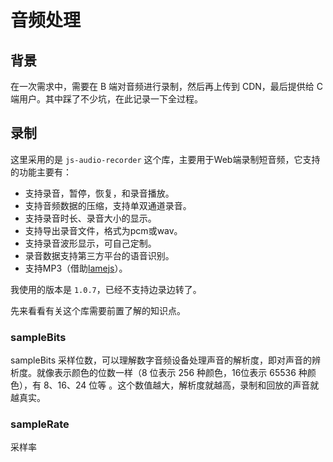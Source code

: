 # 音频处理

## 背景

在一次需求中，需要在 B 端对音频进行录制，然后再上传到 CDN，最后提供给 C 端用户。其中踩了不少坑，在此记录一下全过程。

## 录制

这里采用的是 `js-audio-recorder` 这个库，主要用于Web端录制短音频，它支持的功能主要有：

+ 支持录音，暂停，恢复，和录音播放。
+ 支持音频数据的压缩，支持单双通道录音。
+ 支持录音时长、录音大小的显示。
+ 支持导出录音文件，格式为pcm或wav。
+ 支持录音波形显示，可自己定制。
+ 录音数据支持第三方平台的语音识别。
+ 支持MP3（借助[lamejs](https://github.com/zhuker/lamejs)）。

我使用的版本是 `1.0.7`，已经不支持边录边转了。

先来看看有关这个库需要前置了解的知识点。

### sampleBits

sampleBits 采样位数，可以理解数字音频设备处理声音的解析度，即对声音的辨析度。就像表示颜色的位数一样（8 位表示 256 种颜色，16位表示 65536 种颜色），有 8、16、24 位等
。这个数值越大，解析度就越高，录制和回放的声音就越真实。

### sampleRate

采样率
